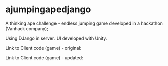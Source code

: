 # ajumpingapedjango
A thinking ape challenge - endless jumping game developed in a hackathon (Vanhack company);

Using DJango in server. UI developed with Unity. 

Link to Client code (game) - original:

Link to Client code (game) - updated:
